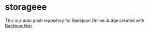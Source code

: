# storageee
This is a auto push repository for Baekjoon Online Judge created with [BaekjoonHub](https://github.com/BaekjoonHub/BaekjoonHub).

